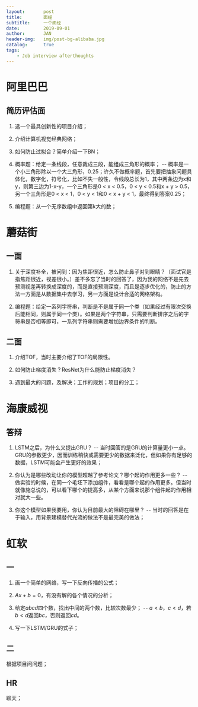 ```yaml
---
layout:       post
title:        面经
subtitle:     一个面经
date:         2019-09-01
author:       JAN
header-img:   img/post-bg-alibaba.jpg
catalog:      true
tags:
    - Job interview afterthoughts
---
```


# 阿里巴巴

## 简历评估面

1. 选一个最具创新性的项目介绍；

2. 介绍计算机视觉经典网络；

3. 如何防止过拟合？简单介绍一下BN；

4. 概率题：给定一条线段，任意裁成三段，能组成三角形的概率；
-- 概率是一个小三角形除以一个大三角形，0.25；许久不做概率题，首先要把抽象问题具体化，数字化，符号化，比如不失一般性，令线段总长为1，其中两条边为x和y，则第三边为1-x-y，一个三角形是0 < x < 0.5，0 < y < 0.5和x + y > 0.5，另一个三角形是0 < x < 1，0 < y < 1和0 < x + y < 1，最终得到答案0.25；  

5. 编程题：从一个无序数组中返回第k大的数；

# 蘑菇街

## 一面

1. 关于深度补全，被问到：因为焦距很近，怎么防止鼻子对到眼睛？（面试官是指焦距很近，视差很小。）差不多忘了当时的回答了，因为我的网络不是先去预测视差再转换成深度的，而是直接预测深度，而且是逐步优化的，防止的方法一方面是从数据集中去学习，另一方面是设计合适的网络架构。

2. 编程题：给定一系列字符串，判断是不是属于同一个类（如果经过有限次交换后能相同，则属于同一个类）。如果是两个字符串，只需要判断排序之后的字符串是否相等即可，一系列字符串则需要增加边界条件的判断。

## 二面

1. 介绍TOF，当时主要介绍了TOF的局限性。

2. 如何防止梯度消失？ResNet为什么能防止梯度消失？

3. 遇到最大的问题，及解决；工作的规划；项目的分工；

# 海康威视

## 答辩

1. LSTM之后，为什么又提出GRU？
-- 当时回答的是GRU的计算量更小一点。GRU的参数更少，因而训练稍快或需要更少的数据来泛化，但如果你有足够的数据，LSTM可能会产生更好的效果；

2. 你认为是哪些改动让你的模型超越了参考论文？哪个起的作用更多一些？
-- 做实验的时候，在同一个毛坯下添加组件，看看是哪个起的作用更多。但当时就像施总说的，可以看下哪个的提高多，从某个方面来说那个组件起的作用相对就大一些。

3. 你这个模型如果我要用，你认为目前最大的阻碍在哪里？
-- 当时的回答是在于输入，用背景建模替代光流的做法不是最完美的做法；

# 虹软

## 一

1. 画一个简单的网络，写一下反向传播的公式；

2. $Ax+b=0$，有没有解的各个情况的分析；

3. 给定$abcd$四个数，找出中间的两个数，比较次数最少；
-- $a < b$，$c < d$，若$b < d$返回$bc$，否则返回$cd$。

4. 写一下LSTM/GRU的式子；

## 二

根据项目问问题；

## HR

聊天；
